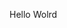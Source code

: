 Hello Wolrd























































































































































































































































































































































































































































































































































































































































































































































































































































































































































































































































































































































































































































































































































































































































































































































































































































































































































































































































































































































































































































































































































































































































































































































































































































































































































































































































































































































































































































































































































































































































































































































































































































































































































































































































































































































































































































































































































































































































































































































































































































































































































































































































































































































































































































































































































































